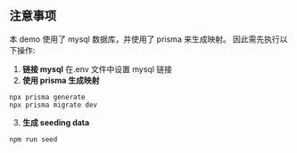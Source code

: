## 注意事项

本 demo 使用了 mysql 数据库，并使用了 prisma 来生成映射。
因此需先执行以下操作:

1. **链接 mysql**
   在.env 文件中设置 mysql 链接
2. **使用 prisma 生成映射**

```
npx prisma generate
npx prisma migrate dev
```

3. **生成 seeding data**

```
npm run seed
```
